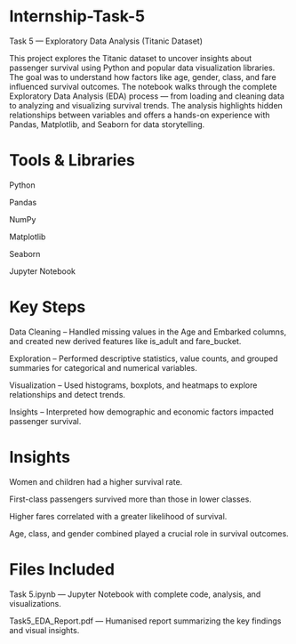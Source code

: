 # Internship-Task-5

Task 5 — Exploratory Data Analysis (Titanic Dataset)

This project explores the Titanic dataset to uncover insights about passenger survival using Python and popular data visualization libraries.
The goal was to understand how factors like age, gender, class, and fare influenced survival outcomes.
The notebook walks through the complete Exploratory Data Analysis (EDA) process — from loading and cleaning data to analyzing and visualizing survival trends.
The analysis highlights hidden relationships between variables and offers a hands-on experience with Pandas, Matplotlib, and Seaborn for data storytelling.

# Tools & Libraries

Python

Pandas

NumPy

Matplotlib

Seaborn

Jupyter Notebook

# Key Steps

Data Cleaning – Handled missing values in the Age and Embarked columns, and created new derived features like is_adult and fare_bucket.

Exploration – Performed descriptive statistics, value counts, and grouped summaries for categorical and numerical variables.

Visualization – Used histograms, boxplots, and heatmaps to explore relationships and detect trends.

Insights – Interpreted how demographic and economic factors impacted passenger survival.

# Insights

Women and children had a higher survival rate.

First-class passengers survived more than those in lower classes.

Higher fares correlated with a greater likelihood of survival.

Age, class, and gender combined played a crucial role in survival outcomes.

# Files Included

Task 5.ipynb — Jupyter Notebook with complete code, analysis, and visualizations.

Task5_EDA_Report.pdf — Humanised report summarizing the key findings and visual insights.
